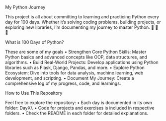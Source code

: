 My Python Journey 

This project is all about committing to learning and practicing Python every day for 100 days. Whether it’s solving coding problems, building projects, or exploring new libraries, I’m documenting my journey to master Python. 🎉 🎉 🎉 

What is 100 Days of Python?


These are some of my goals
	•	Strengthen Core Python Skills: Master Python basics and advanced concepts like OOP, data structures, and algorithms.
	•	Build Real-World Projects: Develop applications using Python libraries such as Flask, Django, Pandas, and more.
	•	Explore Python Ecosystem: Dive into tools for data analysis, machine learning, web development, and scripting.
	•	Document My Journey: Create a comprehensive log of my progress, code, and learnings.

How to Use This Repository

Feel free to explore the repository:
	•	Each day is documented in its own folder: DayX/.
	•	Code for projects and exercises is included in respective folders.
	•	Check the README in each folder for detailed explanations.